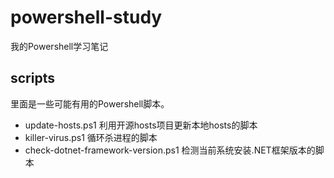 # powershell-study
我的Powershell学习笔记

## scripts
里面是一些可能有用的Powershell脚本。

- update-hosts.ps1 利用开源hosts项目更新本地hosts的脚本
- killer-virus.ps1 循环杀进程的脚本
- check-dotnet-framework-version.ps1 检测当前系统安装.NET框架版本的脚本